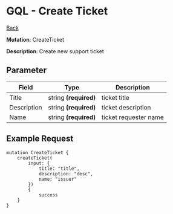 # GQL - Create Ticket
[Back](../README.md#creating-new-ticket-flow)

**Mutation**: CreateTicket

**Description**: Create new support ticket

## Parameter

| Field       | Type                  | Description           |
| ----------- | --------------------- | --------------------- |
| Title       | string **(required)** | ticket title          |
| Description | string **(required)** | ticket description    |
| Name        | string **(required)** | ticket requester name |

## Example Request

```
mutation CreateTicket {
    createTicket(
        input: { 
            title: "title", 
            description: "desc", 
            name: "issuer" 
        }) 
        {
            success
    }
}
```
